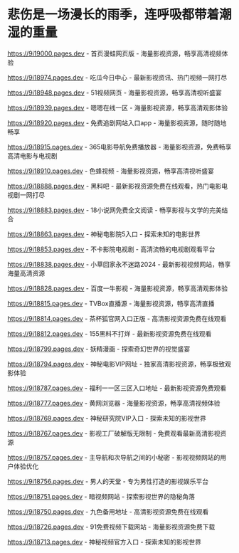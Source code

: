 # 悲伤是一场漫长的雨季，连呼吸都带着潮湿的重量

https://9i19000.pages.dev - 首页漫蛙网页版 - 海量影视资源，畅享高清视频体验

https://9i18974.pages.dev - 吃瓜今日中心 - 最新影视资讯、热门视频一网打尽

https://9i18948.pages.dev - 51视频网页 - 海量影视资源，畅享高清视听盛宴

https://9i18939.pages.dev - 嗯嗯在线一区 - 海量影视资源，畅享高清观影体验

https://9i18920.pages.dev - 免费追剧网站入口app - 海量影视资源，随时随地畅享

https://9i18915.pages.dev - 365电影导航免费播放器 - 海量影视资源，免费畅享高清电影与电视剧

https://9i18910.pages.dev - 色蜂视频 - 海量影视资源，畅享高清视听盛宴

https://9i18888.pages.dev - 黑料吧 - 最新影视资源免费在线观看，热门电影电视剧一网打尽

https://9i18883.pages.dev - 18小说网免费全文阅读 - 畅享影视与文学的完美结合

https://9i18863.pages.dev - 神秘电影院5入口 - 探索未知的电影世界

https://9i18853.pages.dev - 不卡影院电视剧 - 高清流畅的电视剧观看平台

https://9i18838.pages.dev - 小草回家永不迷路2024 - 最新影视视频网站，畅享海量高清资源

https://9i18828.pages.dev - 百度一牛影视 - 海量影视资源，畅享高清观影体验

https://9i18815.pages.dev - TVBox直播源 - 海量影视资源，畅享高清直播

https://9i18814.pages.dev - 茶杯狐官网入口正版 - 高清影视资源免费在线观看

https://9i18812.pages.dev - 155黑料不打烊 - 最新影视资源免费在线观看

https://9i18799.pages.dev - 妖精漫画 - 探索奇幻世界的视觉盛宴

https://9i18794.pages.dev - 神秘电影VIP网址 - 独家高清影视资源，畅享极致观影体验

https://9i18787.pages.dev - 福利一一区三区入口地址 - 最新影视资源免费观看

https://9i18777.pages.dev - 黄网浏览器 - 海量影视资源，畅享高清视频体验

https://9i18769.pages.dev - 神秘研究院VIP入口 - 探索未知的影视世界

https://9i18767.pages.dev - 影视工厂破解版无限制 - 免费观看最新高清影视资源

https://9i18757.pages.dev - 主导航和次导航之间的小秘密 - 影视视频网站的用户体验优化

https://9i18756.pages.dev - 男人的天堂 - 专为男性打造的影视娱乐平台

https://9i18751.pages.dev - 暗视频网站 - 探索影视世界的隐秘角落

https://9i18750.pages.dev - 九色备用地址 - 高清影视资源免费在线观看

https://9i18726.pages.dev - 91免费视频下载网站 - 海量影视资源免费下载

https://9i18713.pages.dev - 神秘视频官方入口 - 探索未知的影视世界
